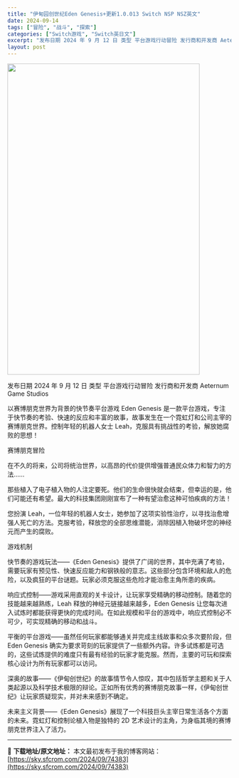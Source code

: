 ```yaml
---
title: "伊甸园创世纪Eden Genesis+更新1.0.013 Switch NSP NSZ英文"
date: 2024-09-14
tags: ["冒险", "战斗", "探索"]
categories: ["Switch游戏", "Switch英日文"]
excerpt: "发布日期 2024 年 9 月 12 日 类型 平台游戏行动冒险 发行商和开发商 Aeternum Game Studios 以赛博朋克世界为背景的快节奏平台游戏 Eden Genesis 是一款平台游戏，专注于快节奏的考验、快速的反应和丰富的故事，故事发生在一个霓虹灯和公司主宰的赛博朋克世界。控制&hellip;"
layout: post
---
```


<img class="aligncenter size-full wp-image-74385" src="https://sky.sfcrom.com/wp-content/uploads/2024/09/2024091411444825.webp" alt="" width="432" height="698" />

发布日期	2024 年 9 月 12 日
类型	平台游戏行动冒险
发行商和开发商 Aeternum Game Studios

以赛博朋克世界为背景的快节奏平台游戏
Eden Genesis 是一款平台游戏，专注于快节奏的考验、快速的反应和丰富的故事，故事发生在一个霓虹灯和公司主宰的赛博朋克世界。控制年轻的机器人女士 Leah，克服具有挑战性的考验，解放她腐败的思想！

赛博朋克冒险

在不久的将来，公司将统治世界，以高昂的代价提供增强普通民众体力和智力的方法……

那些植入了电子植入物的人注定要死。他们的生命很快就会结束，但幸运的是，他们可能还有希望。最大的科技集团刚刚宣布了一种有望治愈这种可怕疾病的方法！

您扮演 Leah，一位年轻的机器人女士，她参加了这项实验性治疗，以寻找治愈增强人死亡的方法。克服考验，释放您的全部思维潜能，消除因植入物破坏您的神经元而产生的腐败。

游戏机制

快节奏的游戏玩法——《Eden Genesis》提供了广阔的世界，其中充满了考验，需要玩家有预见性、快速反应能力和钢铁般的意志。这些部分包含环境和敌人的危险，以及疯狂的平台谜题。玩家必须克服这些危险才能治愈主角所患的疾病。

响应式控制——游戏采用直观的关卡设计，让玩家享受精确的移动控制。随着您的技能越来越熟练，Leah 释放的神经元链接越来越多，Eden Genesis 让您每次进入试炼时都能获得更快的完成时间。在如此规模和平台的游戏中，响应式控制必不可少，可实现精确的移动和战斗。

平衡的平台游戏——虽然任何玩家都能够通关并完成主线故事和众多次要阶段，但 Eden Genesis 确实为要求苛刻的玩家提供了一些额外内容。许多试炼都是可选的，这些试炼提供的难度只有最有经验的玩家才能克服。然而，主要的可玩和探索核心设计为所有玩家都可以访问。

深奥的故事——《伊甸创世纪》的故事情节令人惊叹，其中包括哲学主题和关于人类起源以及科学技术极限的辩论。正如所有优秀的赛博朋克故事一样，《伊甸创世纪》让玩家质疑现实，并对未来感到不确定。

未来主义背景——《Eden Genesis》展现了一个科技巨头主宰日常生活各个方面的未来。霓虹灯和控制论植入物是独特的 2D 艺术设计的主角，为身临其境的赛博朋克世界注入了活力。

---
📖 **下载地址/原文地址：** 本文最初发布于我的博客网站：[https://sky.sfcrom.com/2024/09/74383](https://sky.sfcrom.com/2024/09/74383)
